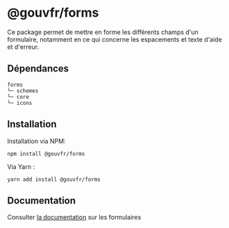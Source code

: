# @gouvfr/forms

Ce package permet de mettre en forme les différents champs d'un formulaire, notamment en ce qui concerne les espacements et texte d'aide et d'erreur.

## Dépendances
```shell
forms
└─ schemes
└─ core
└─ icons
```

## Installation
Installation via NPM:
```
npm install @gouvfr/forms
```
Via Yarn :
```
yarn add install @gouvfr/forms
```

## Documentation

Consulter [la documentation](#) sur les formulaires
